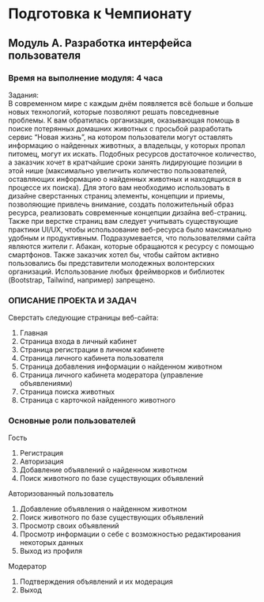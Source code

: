 # Подготовка к Чемпионату
## Модуль А. Разработка интерфейса пользователя

### Время на выполнение модуля: 4 часа
Задания:\
В современном мире с каждым днём появляется всё больше и больше новых технологий, которые позволяют решать повседневные проблемы.
К вам обратилась организация, оказывающая помощь в поиске потерянных домашних животных с просьбой разработать сервис “Новая жизнь”, на котором пользователи могут оставлять информацию о найденных животных, а владельцы, у которых пропал питомец, могут их искать.
Подобных ресурсов достаточное количество, а заказчик хочет в кратчайшие сроки занять лидирующие позиции в этой нише (максимально увеличить количество пользователей, оставляющих информацию о найденных животных и находящихся в процессе их поиска). Для этого вам необходимо использовать в дизайне сверстанных страниц элементы, концепции и приемы, позволяющие привлечь внимание, создать положительный образ ресурса, реализовать современные концепции дизайна веб-страниц. 
Также при верстке страниц вам следует учитывать существующие практики UI/UX, чтобы использование веб-ресурса было максимально удобным и продуктивным.
Подразумевается, что пользователями сайта являются жители г. Абакан, которые обращаются к ресурсу с помощью смартфонов. Также заказчик хотел бы, чтобы сайтом активно пользовались бы представители молодежных волонтерских организаций.
Использование любых фреймворков и библиотек (Bootstrap, Tailwind, например) запрещено.

### ОПИСАНИЕ ПРОЕКТА И ЗАДАЧ
Cверстать следующие страницы веб-сайта:
1. Главная
2. Страница входа в личный кабинет
3. Страница регистрации в личном кабинете
4. Страница личного кабинета пользователя
5. Страница добавления информации о найденном животном
6. Страница личного кабинета модератора (управление объявлениями)
7. Страница поиска животных
8. Страница с карточкой найденного животного

### Основные роли пользователей
Гость
1. Регистрация
2. Авторизация
3. Добавление объявлений о найденном животном
4. Поиск животного по базе существующих объявлений

Авторизованный пользователь
1. Добавление объявления о найденном животном
2. Поиск животного по базе существующих объявлений
3. Просмотр своих объявлений
4. Просмотр информации о себе с возможностью редактирования некоторых данных
5. Выход из профиля

Модератор
1. Подтверждения объявлений и их модерация
2. Выход

